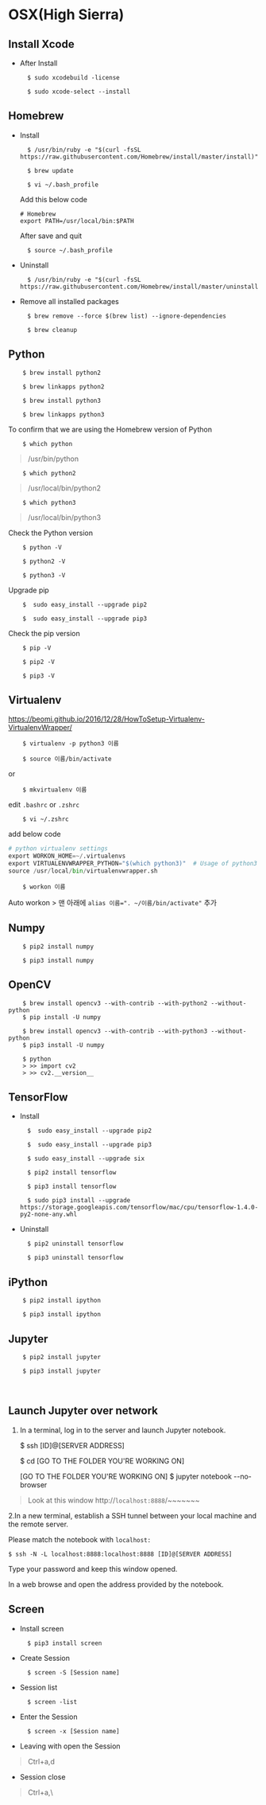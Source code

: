 # OSX(High Sierra)

## Install Xcode
- After Install

        $ sudo xcodebuild -license

        $ sudo xcode-select --install

## Homebrew
- Install
        
        $ /usr/bin/ruby -e "$(curl -fsSL https://raw.githubusercontent.com/Homebrew/install/master/install)"

        $ brew update

        $ vi ~/.bash_profile

    Add this below code
    ```
    # Homebrew
    export PATH=/usr/local/bin:$PATH
    ```
    After save and quit
    
        $ source ~/.bash_profile

- Uninstall
        
        $ /usr/bin/ruby -e "$(curl -fsSL https://raw.githubusercontent.com/Homebrew/install/master/uninstall)"

- Remove all installed packages

        $ brew remove --force $(brew list) --ignore-dependencies

        $ brew cleanup

## Python

        $ brew install python2

        $ brew linkapps python2

        $ brew install python3

        $ brew linkapps python3

To confirm that we are using the Homebrew version of Python

        $ which python
> /usr/bin/python

        $ which python2
> /usr/local/bin/python2

        $ which python3
> /usr/local/bin/python3


Check the Python version

        $ python -V

        $ python2 -V

        $ python3 -V

Upgrade pip

        $  sudo easy_install --upgrade pip2
        
        $  sudo easy_install --upgrade pip3

Check the pip version

        $ pip -V

        $ pip2 -V

        $ pip3 -V
        

## Virtualenv

https://beomi.github.io/2016/12/28/HowToSetup-Virtualenv-VirtualenvWrapper/

        $ virtualenv -p python3 이름
        
        $ source 이름/bin/activate
        
or
        
        $ mkvirtualenv 이름
        
edit `.bashrc` or `.zshrc` 
        
        $ vi ~/.zshrc

add below code

``` python
# python virtualenv settings
export WORKON_HOME=~/.virtualenvs
export VIRTUALENVWRAPPER_PYTHON="$(which python3)"  # Usage of python3
source /usr/local/bin/virtualenvwrapper.sh
```
        
        $ workon 이름
        
Auto workon > 맨 아래에 `alias 이름=". ~/이름/bin/activate"` 추가

## Numpy

        $ pip2 install numpy

        $ pip3 install numpy

## OpenCV

        $ brew install opencv3 --with-contrib --with-python2 --without-python
        $ pip install -U numpy

        $ brew install opencv3 --with-contrib --with-python3 --without-python
        $ pip3 install -U numpy
        
        $ python
        > >> import cv2
        > >> cv2.__version__

## TensorFlow
- Install

        $  sudo easy_install --upgrade pip2

        $  sudo easy_install --upgrade pip3

        $ sudo easy_install --upgrade six

        $ pip2 install tensorflow

        $ pip3 install tensorflow

        $ sudo pip3 install --upgrade https://storage.googleapis.com/tensorflow/mac/cpu/tensorflow-1.4.0-py2-none-any.whl

- Uninstall

        $ pip2 uninstall tensorflow

        $ pip3 uninstall tensorflow

## iPython

        $ pip2 install ipython

        $ pip3 install ipython

## Jupyter

        $ pip2 install jupyter

        $ pip3 install jupyter
        
        

## Launch Jupyter over network

1. In a terminal, log in to the server and launch Jupyter notebook.

    $ ssh [ID]@[SERVER ADDRESS]

    $ cd [GO TO THE FOLDER YOU'RE WORKING ON] 

    [GO TO THE FOLDER YOU'RE WORKING ON] $ jupyter notebook --no-browser


> Look at this window
    http://`localhost:8888`/~~~~~~~

2.In a new terminal, establish a SSH tunnel between your local machine and the remote server. 

Please match the notebook with `localhost:`

    $ ssh -N -L localhost:8888:localhost:8888 [ID]@[SERVER ADDRESS]

Type your password and keep this window opened.

In a web browse and open the address provided by the notebook.



## Screen

- Install screen

        $ pip3 install screen
        
- Create Session

        $ screen -S [Session name]
        
- Session list
        
        $ screen -list
        
- Enter the Session

        $ screen -x [Session name]
        
- Leaving with open the Session 
        
>  Ctrl+a,d
        
- Session close

> Ctrl+a,\
        
        
        
        
